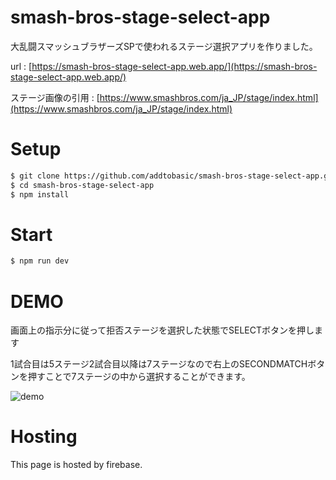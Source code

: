 # smash-bros-stage-select-app


大乱闘スマッシュブラザーズSPで使われるステージ選択アプリを作りました。

url : [https://smash-bros-stage-select-app.web.app/](https://smash-bros-stage-select-app.web.app/)

 ステージ画像の引用 : [https://www.smashbros.com/ja_JP/stage/index.html](https://www.smashbros.com/ja_JP/stage/index.html)

# Setup

```bash
$ git clone https://github.com/addtobasic/smash-bros-stage-select-app.git
$ cd smash-bros-stage-select-app
$ npm install
```
# Start

```bash
$ npm run dev
```
# DEMO

画面上の指示分に従って拒否ステージを選択した状態でSELECTボタンを押します

1試合目は5ステージ2試合目以降は7ステージなので右上のSECONDMATCHボタンを押すことで7ステージの中から選択することができます。

![](demo.png "demo")

# Hosting

This page is hosted by firebase.
